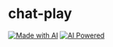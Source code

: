 # chat-play

[![Made with AI](https://img.shields.io/badge/Made%20with-AI-lightgrey?style=for-the-badge)](https://github.com/mefengl/made-by-ai)
[![AI Powered](https://img.shields.io/badge/AI-Powered-blue?style=for-the-badge)](https://github.com/mefengl/made-by-ai)
